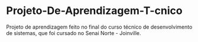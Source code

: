 # Projeto-De-Aprendizagem-T-cnico
Projeto de aprendizagem feito no final do curso técnico de desenvolvimento de sistemas, que foi cursado no Senai Norte - Joinville.
